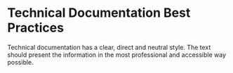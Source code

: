 # Technical Documentation Best Practices

Technical documentation has a clear, direct and neutral style. The text should present the information in the most professional and accessible way possible.

